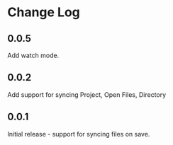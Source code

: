 # Change Log

## 0.0.5

Add watch mode.

## 0.0.2

Add support for syncing Project, Open Files, Directory

## 0.0.1

Initial release - support for syncing files on save.
